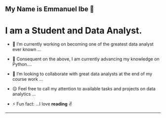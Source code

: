 ## My Name is Emmanuel Ibe  👋

# I am a Student and Data Analyst.


- 🔭 I’m currently working on becoming one of the greatest data analyst ever known ...
  
- 🌱 Consequent on the above, I am currently advancing my knowledge on Python....
  
- 👯 I’m looking to collaborate with great data analysts at the end of my course work ...
  
- 😌 Feel free to call my attention to available tasks and projects on data analytics  ...
  
- ⚡ Fun fact: ...I love **reading** ✌️
---
